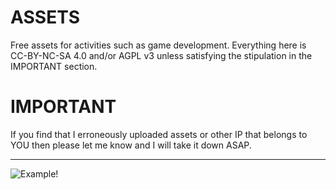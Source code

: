 # ASSETS
Free assets for activities such as game development. Everything here is CC-BY-NC-SA 4.0 and/or AGPL v3 unless satisfying the stipulation in the IMPORTANT section.

# IMPORTANT
If you find that I erroneously uploaded assets or other IP that belongs to YOU then please let me know and I will take it down ASAP.

---

![Example!](examples/beanchair.png?raw=true)
